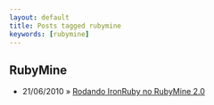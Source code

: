```yaml
---
layout: default
title: Posts tagged rubymine
keywords: [rubymine]
---
```

<h2 class="category">RubyMine</h2>
<ul class="posts">
<li>
<p>
<span class="date">21/06/2010</span> &raquo; 
<a href="/blog/rodando-ironruby-no-rubymine-2-0">Rodando IronRuby no RubyMine 2.0</a>
</p>
</li> 
</ul>
